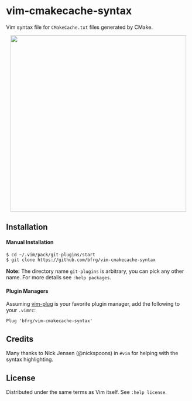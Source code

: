 # vim-cmakecache-syntax

Vim syntax file for `CMakeCache.txt` files generated by CMake.

<dl>
  <p align="center">
  <img src="https://user-images.githubusercontent.com/6266600/69789481-efa23700-11c0-11ea-8dc2-6b1d3ea146af.png" width="480"/>
  </p>
</dl>


## Installation

#### Manual Installation

```bash
$ cd ~/.vim/pack/git-plugins/start
$ git clone https://github.com/bfrg/vim-cmakecache-syntax
```
**Note:** The directory name `git-plugins` is arbitrary, you can pick any other
name. For more details see `:help packages`.

#### Plugin Managers

Assuming [vim-plug][plug] is your favorite plugin manager, add the following to
your `.vimrc`:
```vim
Plug 'bfrg/vim-cmakecache-syntax'
```


## Credits

Many thanks to Nick Jensen (@nickspoons) in `#vim` for helping with the syntax
highlighting.


## License

Distributed under the same terms as Vim itself. See `:help license`.

[plug]: https://github.com/junegunn/vim-plug
